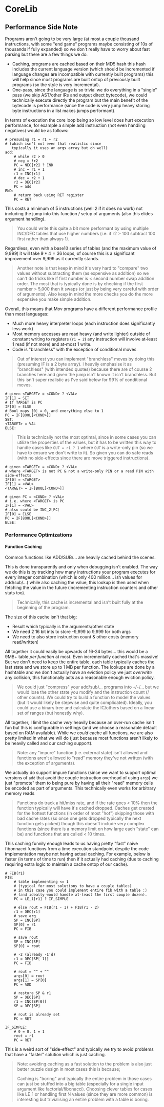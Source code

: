 # CoreLib

## Performance Side Note

Programs aren't going to be very large (at most a couple thousand instructions, with some "end game" programs maybe consisting of 10s of thousands if fully expanded) so we don't really have to worry about fast parsing but there are a few things we do.

- Caching, programs are cached based on their MD5 hash this hash includes the current language version (which should be incremented if language changes are incompatible with currently built programs) this will help since most programs are built ontop of previously built programs (so the style is very incremental).
- One-pass, since the language is so trivial we do everything in a "single" pass (we skip AST/other IRs and output direct bytecode), we could technically execute directly the program but the main benefit of the bytecode is performance (since the code is very jump heavy storing byte instructions in a list makes jumps performant).

In terms of execution the core loop being so low level does hurt execution performance, for example a simple add instruction (not even handling negatives) would be as follows:

```
# presuming r1 = r1 + r2
# (which isn't not even that realistic since
   typically it uses an args array but oh well)
add:
    # while r2 > 0
    # neg = !r2
    PC = NEG[r2] ? END
    # inc = r1 + 1
    r1 = INC[r1]
    # dec = r2 + 1
    r2 = DEC[r2]
    PC = add
END:
    # return back using RET register
    PC = RET
```

This costs a minimum of 5 instructions (well 2 if it does no work) not including the jump into this function / setup of arguments (also this elides argument handling).

> You could write this quite a bit more performant by using multiple INC/DEC tables that use higher numbers (i.e. if r2 > 100 subtract 100 first rather than always 1).

Regardless, even with a base10 series of tables (and the maximum value of 9,999) it will take $9*4 = 36$ loops, of course this is a significant improvement over 9,999 as it currently stands.

> Another note is that keep in mind it's very hard to "compare" two values without subtracting them (as expensive as addition) so we can't do tricks like if first number is < second number swap addition order.  The most that is typically done is by checking if the first number > 5,000 then it swaps (or just by being very careful with order of arguments).  Also keep in mind the more checks you do the more expensive you make simple addition.

Overall, this means that Mov programs have a different performance profile than most languages:
- Much more heavy interpreter loops (each instruction does significantly less work)
- Most memory accesses are read heavy (and write lighter) outside of constant writing to registers (`r1 = 2`) any instruction will involve at-least 1 read (if not more) and at-most 1 write.
- Code is "branchless" with the exception of conditional moves.

> Out of interest you can implement "branchless" moves by doing this (presuming IF is a 2 byte array).  I heavily emphasise it as "branchless" (with intended quotes) because there are of course 2 branches here and given the jump isn't known it isn't branchless.  But this isn't super realistic as I've said below for 99% of conditional moves.

```
# given <TARGET> = <COND> ? <VAL>
IF[1] = SET
# If TARGET is PC 
IF[0] = ELSE
# Bool maps [0] = 0, and everything else to 1
PC = IF[BOOL[<COND>]]
SET:
<TARGET> = VAL
ELSE:
```

> This is technically not the most optimal, since in some cases you can utilize the properties of the values, but it has to be written this way to handle cases like `OUT = r1 ? 1` where `OUT` is a write-only pin (so we have to ensure we don't write to it).  So given you can do safe reads (with no side-effects since there are move triggered instructions).

```
# given <TARGET> = <COND> ? <VAL>
# where <TARGET> is not PC & not a write-only PIN or a read PIN with side-effects
IF[0] = <TARGET>
IF[1] = <VAL>
<TARGET> = IF[BOOL[<COND>]]

# given PC = <COND> ? <VAL>
# i.e. where <TARGET> is PC
IF[1] = <VAL>
# also could be INC_2[PC]
IF[0] = ELSE
PC = IF[BOOL[<COND>]]
ELSE:
```

### Performance Optimizations

#### Function Caching

Common functions like ADD/SUB/... are heavily cached behind the scenes.

This is done transparently and only when debugging isn't enabled.  The way we do this is by tracking how many instructions your program executes for every integer combination (which is only 400 million... ish values for add/sub/...) while also caching the value, this lookup is then used when fetching the value in the future (incrementing instruction counters and other stats too).
> Technically, this cache is incremental and isn't built fully at the beginning of the program.

The size of this cache isn't that big;
- Result which typically is the arguments/other state
- We need 2 16 bit ints to store -9,999 to 9,999 for both args
- We need to also store instruction count & other costs (memory read/written)

All together it could easily be upwards of 16-24 bytes... this would be a 9MB+ table *per function* at most.  Even incrementally cached that's massive!  But we don't need to keep the entire table, each table typically caches the last state and we store up to 1 MB per function.  The lookups are done by a hashtable and we don't actually have an eviction policy we just *overwrite* any collision, this functionally acts as a reasonable enough eviction policy.

> We could just "compress" your add/sub/... programs into `+`/`-`/... but we would lose the other state you modify and the instruction count (/ other counts). We could try to build a function to model the values (but it would likely be stepwise and quite complicated).  Ideally, you could use a binary tree and calculate the IC/others based on a linear set of ranges (but honestly why).

All together, I limit the cache *very* heavily because an over-run cache isn't fun but this is configurable in settings (and we choose a reasonable default based on RAM available).  While we *could* cache all functions, we are also pretty limited in what we will do (just because most functions aren't likely to be heavily called and our caching support).

> Note: any "impure" function (i.e. external state) isn't allowed and functions aren't allowed to "read" memory they've not written (with the exception of arguments).

We actually do support impure functions (since we want to support optimal versions of `add` that avoid the couple instruction overhead of using `args`) we just "promote" them to being pure by having all their "read" memory cells be encoded as part of arguments.  This technically even works for arbitrary memory reads.

> Functions do track a hit/miss rate, and if the rate goes < 10% then the function typically will have it's cached dropped.  Caches get created for the hottest functions (in order of most "hot") skipping those with bad cache rates (so once one gets dropped typically the next function gets picked) though this doesn't include very complex functions (since there is a memory limit on how large each "state" can be) and functions that are called < 10 times.

This caching funnily enough leads to us having pretty "fast" naive fibonnacci functions from a time execution standpoint despite the code implementation maybe not having actual caching.  For example, below is faster (in terms of time to run) then if it actually had caching (due to caching requiring extra logic to maintain a cache ontop of our cache).

```
# FIB(r1)
FIB:
    # table implementing <= 1
    # (typical for most solutions to have a couple tables)
    # in this case you could implement entire fib with a table :)
    # (and ideally would handle at-least the first couple dozen).
    PC = LE_1[r1] ? IF_SIMPLE

    # else rout = FIB(r1 - 1) + FIB(r1 - 2)
    r1 = DEC[r1]
    # save arg
    SP = INC[SP]
    SP[0] = r1
    PC = FIB
    
    # save rout
    SP = INC[SP]
    SP[0] = rout

    # -2 (already -1'd)
    r1 = DEC[SP[-1]]
    PC = FIB

    # rout = ^^ + ^^
    args[0] = rout
    args[1] = SP[0]
    PC = ADD

    # restore SP & r1
    SP = DEC[SP]
    r1 = INC[SP[0]]
    SP = DEC[SP]

    # rout is already set
    PC = RET

IF_SIMPLE:
    # 0 = 0, 1 = 1
    rout = r1
    PC = RET
```

This is a weird sort of "side-effect" and typically we try to avoid problems that have a "faster" solution which is just caching.

> Note: avoiding caching as a fast solution to the problem is also just better puzzle design in most cases this is because;
> 
> Caching is "boring" and typically the entire problem in those cases can just be stuffed into a big table (especially for a single input argument like factorial/fibonacci).  Choosing clever tables for cases like LE_1 or handling first N values (since they are more common) is interesting but trivialising an entire problem with a table is boring.